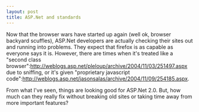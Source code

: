 ```yaml
--- 
layout: post
title: ASP.Net and standards
---
```

Now that the browser wars have started up again (well ok, browser backyard scuffles), ASP.Net developers are actually checking their sites out and running into problems.  They expect that firefox is as capable as everyone says it is.  However, there are times when it's treated like a "second class browser":http://weblogs.asp.net/pleloup/archive/2004/11/03/251497.aspx due to sniffing, or it's given "proprietary javascript code":http://weblogs.asp.net/jasonsalas/archive/2004/11/09/254185.aspx.  

From what I've seen, things are looking good for ASP.Net 2.0.  But, how much can they really fix without breaking old sites or taking time away from more important features?  
